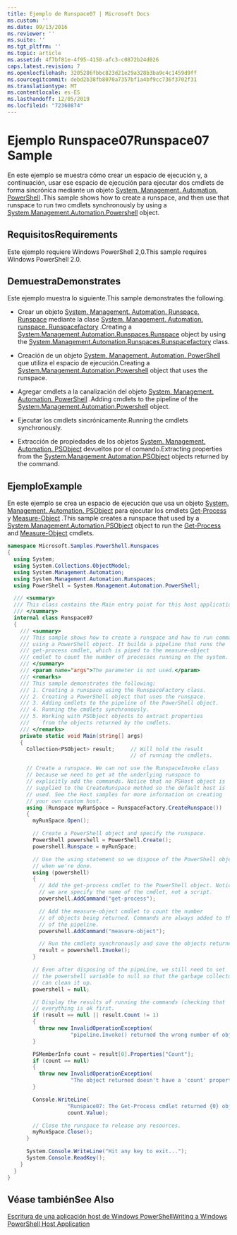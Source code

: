```yaml
---
title: Ejemplo de Runspace07 | Microsoft Docs
ms.custom: ''
ms.date: 09/13/2016
ms.reviewer: ''
ms.suite: ''
ms.tgt_pltfrm: ''
ms.topic: article
ms.assetid: 4f7bf81e-4f95-4150-afc3-c0872b24d026
caps.latest.revision: 7
ms.openlocfilehash: 3205286fbbc823d21e29a328b3ba9c4c1459d9ff
ms.sourcegitcommit: debd2b38fb8070a7357bf1a4bf9cc736f3702f31
ms.translationtype: MT
ms.contentlocale: es-ES
ms.lasthandoff: 12/05/2019
ms.locfileid: "72360874"
---
```

# <a name="runspace07-sample"></a><span data-ttu-id="ab73a-102">Ejemplo Runspace07</span><span class="sxs-lookup"><span data-stu-id="ab73a-102">Runspace07 Sample</span></span>

<span data-ttu-id="ab73a-103">En este ejemplo se muestra cómo crear un espacio de ejecución y, a continuación, usar ese espacio de ejecución para ejecutar dos cmdlets de forma sincrónica mediante un objeto [System. Management. Automation. PowerShell](/dotnet/api/system.management.automation.powershell) .</span><span class="sxs-lookup"><span data-stu-id="ab73a-103">This sample shows how to create a runspace, and then use that runspace to run two cmdlets synchronously by using a [System.Management.Automation.Powershell](/dotnet/api/system.management.automation.powershell) object.</span></span>

## <a name="requirements"></a><span data-ttu-id="ab73a-104">Requisitos</span><span class="sxs-lookup"><span data-stu-id="ab73a-104">Requirements</span></span>

<span data-ttu-id="ab73a-105">Este ejemplo requiere Windows PowerShell 2,0.</span><span class="sxs-lookup"><span data-stu-id="ab73a-105">This sample requires Windows PowerShell 2.0.</span></span>

## <a name="demonstrates"></a><span data-ttu-id="ab73a-106">Demuestra</span><span class="sxs-lookup"><span data-stu-id="ab73a-106">Demonstrates</span></span>

<span data-ttu-id="ab73a-107">Este ejemplo muestra lo siguiente.</span><span class="sxs-lookup"><span data-stu-id="ab73a-107">This sample demonstrates the following.</span></span>

- <span data-ttu-id="ab73a-108">Crear un objeto [System. Management. Automation. Runspace. Runspace](/dotnet/api/System.Management.Automation.Runspaces.Runspace) mediante la clase [System. Management. Automation. runspace. Runspacefactory](/dotnet/api/System.Management.Automation.Runspaces.RunspaceFactory) .</span><span class="sxs-lookup"><span data-stu-id="ab73a-108">Creating a [System.Management.Automation.Runspaces.Runspace](/dotnet/api/System.Management.Automation.Runspaces.Runspace) object by using the [System.Management.Automation.Runspaces.Runspacefactory](/dotnet/api/System.Management.Automation.Runspaces.RunspaceFactory) class.</span></span>

- <span data-ttu-id="ab73a-109">Creación de un objeto [System. Management. Automation. PowerShell](/dotnet/api/system.management.automation.powershell) que utiliza el espacio de ejecución.</span><span class="sxs-lookup"><span data-stu-id="ab73a-109">Creating a [System.Management.Automation.Powershell](/dotnet/api/system.management.automation.powershell) object that uses the runspace.</span></span>

- <span data-ttu-id="ab73a-110">Agregar cmdlets a la canalización del objeto [System. Management. Automation. PowerShell](/dotnet/api/system.management.automation.powershell) .</span><span class="sxs-lookup"><span data-stu-id="ab73a-110">Adding cmdlets to the pipeline of the [System.Management.Automation.Powershell](/dotnet/api/system.management.automation.powershell) object.</span></span>

- <span data-ttu-id="ab73a-111">Ejecutar los cmdlets sincrónicamente.</span><span class="sxs-lookup"><span data-stu-id="ab73a-111">Running the cmdlets synchronously.</span></span>

- <span data-ttu-id="ab73a-112">Extracción de propiedades de los objetos [System. Management. Automation. PSObject](/dotnet/api/System.Management.Automation.PSObject) devueltos por el comando.</span><span class="sxs-lookup"><span data-stu-id="ab73a-112">Extracting properties from the [System.Management.Automation.PSObject](/dotnet/api/System.Management.Automation.PSObject) objects returned by the command.</span></span>

## <a name="example"></a><span data-ttu-id="ab73a-113">Ejemplo</span><span class="sxs-lookup"><span data-stu-id="ab73a-113">Example</span></span>

<span data-ttu-id="ab73a-114">En este ejemplo se crea un espacio de ejecución que usa un objeto [System. Management. Automation. PSObject](/dotnet/api/System.Management.Automation.PSObject) para ejecutar los cmdlets [Get-Process](/powershell/module/Microsoft.PowerShell.Management/Get-Process) y [Measure-Object](/powershell/module/microsoft.powershell.utility/measure-object) .</span><span class="sxs-lookup"><span data-stu-id="ab73a-114">This sample creates a runspace that used by a [System.Management.Automation.PSObject](/dotnet/api/System.Management.Automation.PSObject) object to run the [Get-Process](/powershell/module/Microsoft.PowerShell.Management/Get-Process) and [Measure-Object](/powershell/module/microsoft.powershell.utility/measure-object) cmdlets.</span></span>

```csharp
namespace Microsoft.Samples.PowerShell.Runspaces
{
  using System;
  using System.Collections.ObjectModel;
  using System.Management.Automation;
  using System.Management.Automation.Runspaces;
  using PowerShell = System.Management.Automation.PowerShell;

  /// <summary>
  /// This class contains the Main entry point for this host application.
  /// </summary>
  internal class Runspace07
  {
    /// <summary>
    /// This sample shows how to create a runspace and how to run commands
    /// using a PowerShell object. It builds a pipeline that runs the
    /// get-process cmdlet, which is piped to the measure-object
    /// cmdlet to count the number of processes running on the system.
    /// </summary>
    /// <param name="args">The parameter is not used.</param>
    /// <remarks>
    /// This sample demonstrates the following:
    /// 1. Creating a runspace using the RunspaceFactory class.
    /// 2. Creating a PowerShell object that uses the runspace.
    /// 3. Adding cmdlets to the pipeline of the PowerShell object.
    /// 4. Running the cmdlets synchronously.
    /// 5. Working with PSObject objects to extract properties
    ///    from the objects returned by the cmdlets.
    /// </remarks>
    private static void Main(string[] args)
    {
      Collection<PSObject> result;     // Will hold the result
                                       // of running the cmdlets.

      // Create a runspace. We can not use the RunspaceInvoke class
      // because we need to get at the underlying runspace to
      // explicitly add the commands. Notice that no PSHost object is
      // supplied to the CreateRunspace method so the default host is
      // used. See the Host samples for more information on creating
      // your own custom host.
      using (Runspace myRunSpace = RunspaceFactory.CreateRunspace())
      {
        myRunSpace.Open();

        // Create a PowerShell object and specify the runspace.
        PowerShell powershell = PowerShell.Create();
        powershell.Runspace = myRunSpace;

        // Use the using statement so we dispose of the PowerShell object
        // when we're done.
        using (powershell)
        {
          // Add the get-process cmdlet to the PowerShell object. Notice
          // we are specify the name of the cmdlet, not a script.
          powershell.AddCommand("get-process");

          // Add the measure-object cmdlet to count the number
          // of objects being returned. Commands are always added to the end
          // of the pipeline.
          powershell.AddCommand("measure-object");

          // Run the cmdlets synchronously and save the objects returned.
          result = powershell.Invoke();
        }

        // Even after disposing of the pipeLine, we still need to set
        // the powershell variable to null so that the garbage collector
        // can clean it up.
        powershell = null;

        // Display the results of running the commands (checking that
        // everything is ok first.
        if (result == null || result.Count != 1)
        {
          throw new InvalidOperationException(
                    "pipeline.Invoke() returned the wrong number of objects");
        }

        PSMemberInfo count = result[0].Properties["Count"];
        if (count == null)
        {
          throw new InvalidOperationException(
                    "The object returned doesn't have a 'count' property");
        }

        Console.WriteLine(
                   "Runspace07: The Get-Process cmdlet returned {0} objects",
                   count.Value);

        // Close the runspace to release any resources.
        myRunSpace.Close();
      }

      System.Console.WriteLine("Hit any key to exit...");
      System.Console.ReadKey();
    }
  }
}
```

## <a name="see-also"></a><span data-ttu-id="ab73a-115">Véase también</span><span class="sxs-lookup"><span data-stu-id="ab73a-115">See Also</span></span>

[<span data-ttu-id="ab73a-116">Escritura de una aplicación host de Windows PowerShell</span><span class="sxs-lookup"><span data-stu-id="ab73a-116">Writing a Windows PowerShell Host Application</span></span>](./writing-a-windows-powershell-host-application.md)